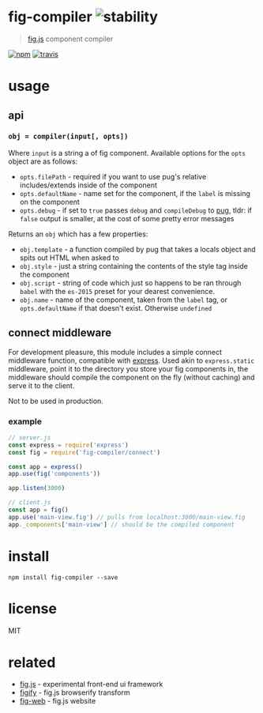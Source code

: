 # fig-compiler ![stability](https://img.shields.io/badge/stability-experimental-orange.svg)
> [fig.js](http://github.com/nikersify/fig) component compiler

[![npm](https://img.shields.io/npm/v/fig-compiler.svg)](https://www.npmjs.com/package/fig-compiler)
[![travis](https://travis-ci.org/nikersify/fig-compiler.svg?branch=master)](https://travis-ci.org/nikersify/fig-compiler)

# usage

## api

### `obj = compiler(input[, opts])`

Where `input` is a string a of fig component. Available options for the `opts` object are as follows:

- `opts.filePath` - required if you want to use pug's relative includes/extends inside of the component
- `opts.defaultName` - name set for the component, if the `label` is missing on the component
- `opts.debug` - if set to `true` passes `debug` and `compileDebug` to [pug](https://pugjs.org/api/reference.html), tldr: if `false` output is smaller, at the cost of some pretty error messages

Returns an `obj` which has a few properties:

- `obj.template` - a function compiled by pug that takes a locals object and spits out HTML when asked to
- `obj.style` - just a string containing the contents of the style tag inside the component
- `obj.script` - string of code which just so happens to be ran through `babel` with the `es-2015` preset for your dearest convenience.
- `obj.name` - name of the component, taken from the `label` tag, or `opts.defaultName` if that doesn't exist. Otherwise `undefined`

## connect middleware

For development pleasure, this module includes a simple connect middleware function, compatible with [express](https://expressjs.com/). Used akin to `express.static` middleware, point it to the directory you store your fig components in, the middleware should compile the component on the fly (without caching) and serve it to the client.

Not to be used in production.

### example

```js
// server.js
const express = require('express')
const fig = require('fig-compiler/connect')

const app = express()
app.use(fig('components'))

app.listen(3000)

// client.js
const app = fig()
app.use('main-view.fig') // pulls from localhost:3000/main-view.fig
app._components['main-view'] // should be the compiled component
```

# install

`npm install fig-compiler --save`

# license

MIT

# related

- [fig.js](https://github.com/nikersify/fig) - experimental front-end ui framework
- [figify](https://github.com/nikersify/figify) - fig.js browserify transform
- [fig-web](https://github.com/nikersify/fig-web) - fig.js website
